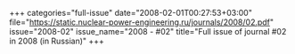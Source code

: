 +++
categories="full-issue"
date="2008-02-01T00:27:53+03:00"
file="https://static.nuclear-power-engineering.ru/journals/2008/02.pdf"
issue="2008-02"
issue_name="2008 - #02"
title="Full issue of journal #02 in 2008 (in Russian)"
+++